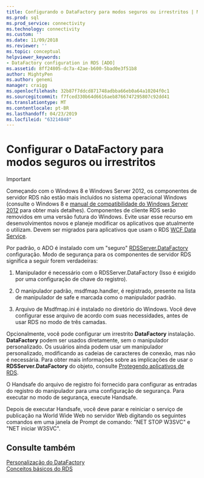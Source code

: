 ```yaml
---
title: Configurando o DataFactory para modos seguros ou irrestritos | Microsoft Docs
ms.prod: sql
ms.prod_service: connectivity
ms.technology: connectivity
ms.custom: ''
ms.date: 11/09/2018
ms.reviewer: ''
ms.topic: conceptual
helpviewer_keywords:
- DataFactory configuration in RDS [ADO]
ms.assetid: 8ff24805-dc7a-42ae-b600-5bad0e3f51b8
author: MightyPen
ms.author: genemi
manager: craigg
ms.openlocfilehash: 32b87f7ddcd871748adbba66eb0a64a10204f0c1
ms.sourcegitcommit: f7fced330b64d6616aeb8766747295807c92dd41
ms.translationtype: MT
ms.contentlocale: pt-BR
ms.lasthandoff: 04/23/2019
ms.locfileid: "63214848"
---
```

# <a name="configuring-datafactory-for-safe-or-unrestricted-modes"></a>Configurar o DataFactory para modos seguros ou irrestritos
> [!IMPORTANT]
>  Começando com o Windows 8 e Windows Server 2012, os componentes de servidor RDS não estão mais incluídos no sistema operacional Windows (consulte o Windows 8 e [manual de compatibilidade do Windows Server 2012](https://www.microsoft.com/download/details.aspx?id=27416) para obter mais detalhes). Componentes de cliente RDS serão removidos em uma versão futura do Windows. Evite usar esse recurso em desenvolvimentos novos e planeje modificar os aplicativos que atualmente o utilizam. Devem ser migrados para aplicativos que usam o RDS [WCF Data Service](https://go.microsoft.com/fwlink/?LinkId=199565).  
  
 Por padrão, o ADO é instalado com um "seguro" [RDSServer.DataFactory](../../../ado/reference/rds-api/datafactory-object-rdsserver.md) configuração. Modo de segurança para os componentes de servidor RDS significa a seguir forem verdadeiras:  
  
1.  Manipulador é necessário com o RDSServer.DataFactory (Isso é exigido por uma configuração de chave do registro).  
  
2.  O manipulador padrão, msdfmap.handler, é registrado, presente na lista de manipulador de safe e marcada como o manipulador padrão.  
  
3.  Arquivo de Msdfmap.ini é instalado no diretório do Windows. Você deve configurar esse arquivo de acordo com suas necessidades, antes de usar RDS no modo de três camadas.  
  
 Opcionalmente, você pode configurar um irrestrito **DataFactory** instalação. **DataFactory** podem ser usados diretamente, sem o manipulador personalizado. Os usuários ainda podem usar um manipulador personalizado, modificando as cadeias de caracteres de conexão, mas não é necessária. Para obter mais informações sobre as implicações de usar o **RDSServer.DataFactory** do objeto, consulte [Protegendo aplicativos de RDS](../../../ado/guide/remote-data-service/securing-rds-applications.md).  
  
 O Handsafe do arquivo de registro foi fornecido para configurar as entradas do registro do manipulador para uma configuração de segurança. Para executar no modo de segurança, execute Handsafe.  
  
 Depois de executar Handsafe, você deve parar e reiniciar o serviço de publicação na World Wide Web no servidor Web digitando os seguintes comandos em uma janela de Prompt de comando: "NET STOP W3SVC" e "NET iniciar W3SVC".  
  
## <a name="see-also"></a>Consulte também  
 [Personalização do DataFactory](../../../ado/guide/remote-data-service/datafactory-customization.md)   
 [Conceitos básicos do RDS](../../../ado/guide/remote-data-service/rds-fundamentals.md)



